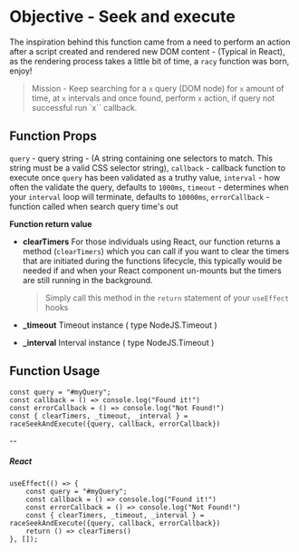 # Objective - Seek and execute

The inspiration behind this function came from a need to perform an action after a script created and rendered new DOM content - (Typical in React), as the rendering process takes a little bit of time, a `racy` function was born, enjoy! 

> Mission - Keep searching for a `x` query (DOM node) for `x` amount of time, at `x` intervals and once found, perform `x` action, if query not successful run `x`` callback.

**Function Props**  
--
`query` - query string - (A string containing one selectors to match. This string must be a valid CSS selector string),
`callback` - callback function to execute once `query` has been validated as a truthy value, 
`interval` - how often the validate the query, defaults to `1000ms`, 
`timeout` - determines when your `interval` loop will terminate, defaults to `10000ms`,
`errorCallback` - function called when search query time's out

**Function return value**
- **clearTimers**  For those individuals using React, our function returns a method (`clearTimers`) which you can call if you want 
to clear the timers that are initiated during the functions lifecycle, this typically would be needed 
if and when your React component un-mounts but the timers are still running in the background. 

    > Simply call this method in the `return` statement of your `useEffect` hooks

- **_timeout** Timeout instance ( type  NodeJS.Timeout )
- **_interval** Interval instance ( type  NodeJS.Timeout )


## Function Usage

    const query = "#myQuery";  
    const callback = () => console.log("Found it!") 
    const errorCallback = () => console.log("Not Found!") 
    const { clearTimers, _timeout, _interval } = raceSeekAndExecute({query, callback, errorCallback})
--
 ##### React
    useEffect(() => {
        const query = "#myQuery";  
        const callback = () => console.log("Found it!") 
        const errorCallback = () => console.log("Not Found!") 
        const { clearTimers, _timeout, _interval } = raceSeekAndExecute({query, callback, errorCallback})
        return () => clearTimers()
    }, []);

